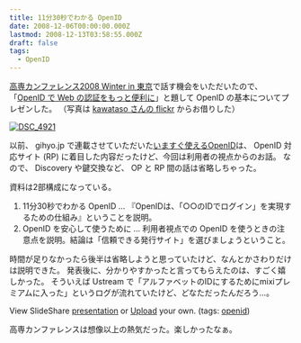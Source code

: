 ```yaml
---
title: 11分30秒でわかる OpenID
date: 2008-12-06T00:00:00.000Z
lastmod: 2008-12-13T03:58:55.000Z
draft: false
tags:
  - OpenID
---
```


[高専カンファレンス2008 Winter in 東京](http://kosen-con.cms.am/?2008WinterTokyo)で話す機会をいただいたので、「[OpenID で Web の認証をもっと便利に](http://www.slideshare.net/machu/openid-introduction-presentation)」と題して OpenID の基本についてプレゼンした。 （写真は [kawataso さんの flickr](http://www.flickr.com/photos/kawataso/) からお借りした）

[![DSC\_4921](https://farm4.staticflickr.com/3245/3088733407_5cb49b3d0e.jpg "DSC_4921")](http://www.flickr.com/photos/kawataso/3088733407/)

以前、 gihyo.jp で連載させていただいた[いますぐ使えるOpenID](http://gihyo.jp/dev/feature/01/openid)は、 OpenID 対応サイト (RP) に着目した内容だったけど、今回は利用者の視点からのお話。 なので、 Discovery や鍵交換など、 OP と RP 間の話は省略しちゃった。

資料は2部構成になっている。

1. 11分30秒でわかる OpenID … 『OpenIDは、「○○のIDでログイン」を実現するための仕組み』ということを説明。
2. OpenID を安心して使うために … 利用者視点での OpenID を使うときの注意点を説明。結論は「信頼できる発行サイト」を選びましょうということ。

時間が足りなかったら後半は省略しようと思っていたけど、なんとかさわりだけは説明できた。 発表後に、分かりやすかったと言ってもらえたのは、すごく嬉しかった。 そういえば Ustream で「アルファベットのIDにするためにmixiプレミアムに入った」というログが流れていたけど、どなただったんだろう…。

View SlideShare [presentation](http://www.slideshare.net/machu/openid-introduction-presentation?type=powerpoint "View OpenID Introduction on SlideShare") or [Upload](http://www.slideshare.net/upload?type=powerpoint) your own. (tags: [openid](http://slideshare.net/tag/openid))

高専カンファレンスは想像以上の熱気だった。楽しかったなぁ。

